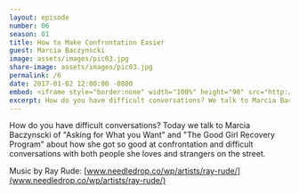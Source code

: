 ```yaml
---
layout: episode
number: 06
season: 01
title: How to Make Confrontation Easier
guest: Marcia Baczynscki
image: assets/images/pic03.jpg
share-image: assets/images/pic03.jpg
permalink: /6
date: 2017-01-02 12:00:00 -0800
embed: <iframe style="border:none" width="100%" height="90" src="http://html5-player.libsyn.com/embed/episode/id/5239307/height/90/theme/custom/autoplay/no/autonext/no/thumbnail/yes/preload/no/no_addthis/no/direction/backward/render-playlist/no/custom-color/65C29B/"  scrolling="no"  allowfullscreen webkitallowfullscreen mozallowfullscreen oallowfullscreen msallowfullscreen></iframe>
excerpt: How do you have difficult conversations? We talk to Marcia Baczynscki about how she got so good at confrontation and difficult conversations with both people she loves and strangers on the street.
---
```


How do you have difficult conversations? Today we talk to Marcia Baczynscki of "Asking for What you Want" and "The Good Girl Recovery Program" about how she got so good at confrontation and difficult conversations with both people she loves and strangers on the street.

Music by Ray Rude: [www.needledrop.co/wp/artists/ray-rude/](www.needledrop.co/wp/artists/ray-rude/)
